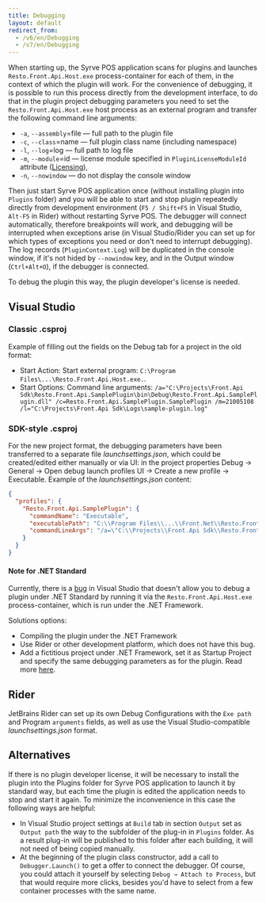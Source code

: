 ```yaml
---
title: Debugging
layout: default
redirect_from:
  - /v6/en/Debugging
  - /v7/en/Debugging
---
```

When starting up, the Syrve POS application scans for plugins and launches `Resto.Front.Api.Host.exe` process-container for each of them, in the context of which the plugin will work. For the convenience of debugging, it is possible to run this process directly from the development interface, to do that in the plugin project debugging parameters you need to set the `Resto.Front.Api.Host.exe` host process as an external program and transfer the following command line arguments:

- `-a`, `--assembly`=file — full path to the plugin file
- `-c`, `--class`=name    — full plugin class name (including namespace)
- `-l`, `--log`=log       — full path to log file
- `-m`, `--module`=id     — license  module specified in `PluginLicenseModuleId` attribute  ([Licensing](Licensing)),
- `-n`, `--nowindow`      — do not display the console window

Then just start Syrve POS application once (without installing plugin into `Plugins` folder) and you will be able to start and stop plugin repeatedly directly from development environment (`F5 / Shift+F5` in Visual Studio, `Alt-F5` in Rider) without restarting Syrve POS. The debugger will connect automatically, therefore breakpoints will work, and debugging will be interrupted when exceptions arise (in Visual Studio/Rider you can set up for which types of exceptions you need or don't need to interrupt debugging). The log records (`PluginContext.Log`) will be duplicated in the console window, if it's not hided by `--nowindow` key, and in the Output window (`Ctrl+Alt+O`), if the debugger is connected.

To debug the plugin this way, the plugin developer's license is needed.

## Visual Studio

### Classic .csproj
Example of filling out the fields on the Debug tab for a project in the old format:

- Start Action: Start external program: `C:\Program Files\...\Resto.Front.Api.Host.exe.`.
- Start Options: Command line arguments: `/a="C:\Projects\Front.Api Sdk\Resto.Front.Api.SamplePlugin\bin\Debug\Resto.Front.Api.SamplePlugin.dll" /c=Resto.Front.Api.SamplePlugin.SamplePlugin /m=21005108 /l="C:\Projects\Front.Api Sdk\Logs\sample-plugin.log"`

### SDK-style .csproj
For the new project format, the debugging parameters have been transferred to a separate file *launchsettings.json*, which could be created/edited either manually or via UI: in the project properties Debug → General → Open debug launch profiles UI → Create a new profile → Executable. Example of the *launchsettings.json* content:

```json
{
  "profiles": {
    "Resto.Front.Api.SamplePlugin": {
      "commandName": "Executable",
      "executablePath": "C:\\Program Files\\...\\Front.Net\\Resto.Front.Api.Host.exe",
      "commandLineArgs": "/a=\"C:\\Projects\\Front.Api Sdk\\Resto.Front.Api.SamplePlugin\\bin\\Debug\\Resto.Front.Api.SamplePlugin.dll\" /c=Resto.Front.Api.SamplePlugin.SamplePlugin /m=21005108 /l=\"C:\\Projects\\Front.Api Sdk\\Logs\\sample-plugin.log\""
    }
  }
}
```

#### Note for .NET Standard
Currently, there is a [bug](https://github.com/dotnet/project-system/issues/5009) in Visual Studio that doesn't allow you to debug a plugin under .NET Standard by running it via the `Resto.Front.Api.Host.exe` process-container, which is run under the .NET Framework.

Solutions options:

- Compiling the plugin under the .NET Framework
- Use Rider or other development platform, which does not have this bug.
- Add a fictitious project under .NET Framework, set it as Startup Project and specify the same debugging parameters as for the plugin. Read more [here](https://stackoverflow.com/a/61033312).

## Rider
JetBrains Rider can set up its own Debug Configurations with the `Exe path` and Program `arguments` fields, as well as use the Visual Studio-compatible *launchsettings.json* format.

## Alternatives
If there is no plugin developer license, it will be necessary to install the plugin into the Plugins folder for Syrve POS application to launch it by standard way, but each time the plugin is edited the application needs to stop and start it again. To minimize the inconvenience in this case the following ways are helpful:

- In Visual Studio project settings at `Build` tab in section `Output` set as `Output path` the way to the subfolder of the plug-in in `Plugins` folder. As a result plug-in will be published to this folder after each building, it will not need of being copied manually.
- At the beginning of the plugin class constructor, add a call to `Debugger.Launch()` to get a offer to connect the debugger. Of course, you could attach it yourself by selecting `Debug → Attach to Process`, but that would require more clicks, besides you'd have to select from a few container processes with the same name.
